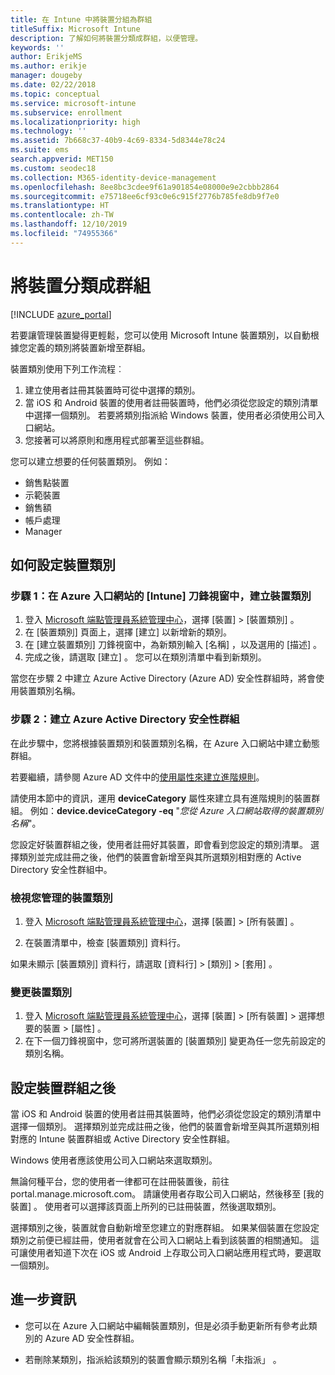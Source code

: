 ```yaml
---
title: 在 Intune 中將裝置分組為群組
titleSuffix: Microsoft Intune
description: 了解如何將裝置分類成群組，以便管理。
keywords: ''
author: ErikjeMS
ms.author: erikje
manager: dougeby
ms.date: 02/22/2018
ms.topic: conceptual
ms.service: microsoft-intune
ms.subservice: enrollment
ms.localizationpriority: high
ms.technology: ''
ms.assetid: 7b668c37-40b9-4c69-8334-5d8344e78c24
ms.suite: ems
search.appverid: MET150
ms.custom: seodec18
ms.collection: M365-identity-device-management
ms.openlocfilehash: 8ee8bc3cdee9f61a901854e08000e9e2cbbb2864
ms.sourcegitcommit: e75718ee6cf93c0e6c915f2776b785fe8db9f7e0
ms.translationtype: HT
ms.contentlocale: zh-TW
ms.lasthandoff: 12/10/2019
ms.locfileid: "74955366"
---
```

# <a name="categorize-devices-into-groups"></a>將裝置分類成群組

[!INCLUDE [azure_portal](../includes/azure_portal.md)]

若要讓管理裝置變得更輕鬆，您可以使用 Microsoft Intune 裝置類別，以自動根據您定義的類別將裝置新增至群組。

裝置類別使用下列工作流程︰
1. 建立使用者註冊其裝置時可從中選擇的類別。
2. 當 iOS 和 Android 裝置的使用者註冊裝置時，他們必須從您設定的類別清單中選擇一個類別。 若要將類別指派給 Windows 裝置，使用者必須使用公司入口網站。
3. 您接著可以將原則和應用程式部署至這些群組。

您可以建立想要的任何裝置類別。 例如：
- 銷售點裝置
- 示範裝置
- 銷售額
- 帳戶處理
- Manager

## <a name="how-to-configure-device-categories"></a>如何設定裝置類別

### <a name="step-1-create-device-categories-on-the-intune-blade-of-the-azure-portal"></a>步驟 1：在 Azure 入口網站的 [Intune] 刀鋒視窗中，建立裝置類別
1. 登入 [Microsoft 端點管理員系統管理中心](https://go.microsoft.com/fwlink/?linkid=2109431)，選擇 [裝置]   > [裝置類別]  。
2. 在 [裝置類別]  頁面上，選擇 [建立]  以新增新的類別。
3. 在 [建立裝置類別]  刀鋒視窗中，為新類別輸入 [名稱]  ，以及選用的 [描述]  。
4. 完成之後，請選取 [建立]  。 您可以在類別清單中看到新類別。

當您在步驟 2 中建立 Azure Active Directory (Azure AD) 安全性群組時，將會使用裝置類別名稱。

### <a name="step-2-create-azure-active-directory-security-groups"></a>步驟 2：建立 Azure Active Directory 安全性群組
在此步驟中，您將根據裝置類別和裝置類別名稱，在 Azure 入口網站中建立動態群組。

若要繼續，請參閱 Azure AD 文件中的[使用屬性來建立進階規則](https://azure.microsoft.com/documentation/articles/active-directory-accessmanagement-groups-with-advanced-rules/#using-attributes-to-create-rules-for-device-objects)。

請使用本節中的資訊，運用 **deviceCategory** 屬性來建立具有進階規則的裝置群組。 例如：**device.deviceCategory -eq** "*您從 Azure 入口網站取得的裝置類別名稱*"。

您設定好裝置群組之後，使用者註冊好其裝置，即會看到您設定的類別清單。 選擇類別並完成註冊之後，他們的裝置會新增至與其所選類別相對應的 Active Directory 安全性群組中。

### <a name="view-the-categories-of-devices-that-you-manage"></a>檢視您管理的裝置類別

1. 登入 [Microsoft 端點管理員系統管理中心](https://go.microsoft.com/fwlink/?linkid=2109431)，選擇 [裝置]   > [所有裝置]  。

2. 在裝置清單中，檢查 [裝置類別]  資料行。

如果未顯示 [裝置類別]  資料行，請選取 [資料行]   > [類別]   > [套用]  。

### <a name="change-the-category-of-a-device"></a>變更裝置類別

1. 登入 [Microsoft 端點管理員系統管理中心](https://go.microsoft.com/fwlink/?linkid=2109431)，選擇 [裝置]   > [所有裝置]  > 選擇想要的裝置 > [屬性]  。
2. 在下一個刀鋒視窗中，您可將所選裝置的 [裝置類別]  變更為任一您先前設定的類別名稱。

## <a name="after-you-configure-device-groups"></a>設定裝置群組之後

當 iOS 和 Android 裝置的使用者註冊其裝置時，他們必須從您設定的類別清單中選擇一個類別。 選擇類別並完成註冊之後，他們的裝置會新增至與其所選類別相對應的 Intune 裝置群組或 Active Directory 安全性群組。

Windows 使用者應該使用公司入口網站來選取類別。

無論何種平台，您的使用者一律都可在註冊裝置後，前往 portal.manage.microsoft.com。 請讓使用者存取公司入口網站，然後移至 [我的裝置]  。 使用者可以選擇該頁面上所列的已註冊裝置，然後選取類別。

選擇類別之後，裝置就會自動新增至您建立的對應群組。 如果某個裝置在您設定類別之前便已經註冊，使用者就會在公司入口網站上看到該裝置的相關通知。 這可讓使用者知道下次在 iOS 或 Android 上存取公司入口網站應用程式時，要選取一個類別。

## <a name="further-information"></a>進一步資訊
- 您可以在 Azure 入口網站中編輯裝置類別，但是必須手動更新所有參考此類別的 Azure AD 安全性群組。

- 若刪除某類別，指派給該類別的裝置會顯示類別名稱「未指派」  。
